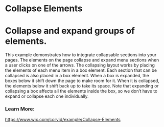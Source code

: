 # Collapse Elements
# Collapse and expand groups of elements.

This example demonstrates how to integrate collapsable sections into your pages.
The elements on the page collapse and expand menu sections when a user clicks on one of the arrows.
The collapsing layout works by placing the elements of each menu item in a box element. 
Each section that can be collapsed is also placed in a box element.
When a box is expanded, the boxes below it shift down the page to make room for it. 
When it is collapsed, the elements below it shift back up to take its space. 
Note that expanding or collapsing a box affects all the elements inside the box, so we don’t have to expand or collapse each one individually.

### Learn More:
https://www.wix.com/corvid/example/Collapse-Elements
